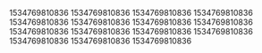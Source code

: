 1534769810836
1534769810836
1534769810836
1534769810836
1534769810836
1534769810836
1534769810836
1534769810836
1534769810836
1534769810836
1534769810836
1534769810836
1534769810836
1534769810836
1534769810836